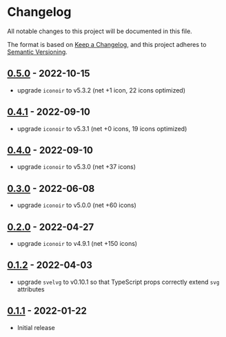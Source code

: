 # Changelog

All notable changes to this project will be documented in this file.

The format is based on [Keep a Changelog](https://keepachangelog.com/en/1.0.0/),
and this project adheres to [Semantic Versioning](https://semver.org/spec/v2.0.0.html).

## [0.5.0](https://github.com/metonym/svelte-iconoir/releases/tag/v0.5.0) - 2022-10-15

- upgrade `iconoir` to v5.3.2 (net +1 icon, 22 icons optimized)

## [0.4.1](https://github.com/metonym/svelte-iconoir/releases/tag/v0.4.1) - 2022-09-10

- upgrade `iconoir` to v5.3.1 (net +0 icons, 19 icons optimized)

## [0.4.0](https://github.com/metonym/svelte-iconoir/releases/tag/v0.4.0) - 2022-09-10

- upgrade `iconoir` to v5.3.0 (net +37 icons)

## [0.3.0](https://github.com/metonym/svelte-iconoir/releases/tag/v0.3.0) - 2022-06-08

- upgrade `iconoir` to v5.0.0 (net +60 icons)

## [0.2.0](https://github.com/metonym/svelte-iconoir/releases/tag/v0.2.0) - 2022-04-27

- upgrade `iconoir` to v4.9.1 (net +150 icons)

## [0.1.2](https://github.com/metonym/svelte-iconoir/releases/tag/v0.1.2) - 2022-04-03

- upgrade `svelvg` to v0.10.1 so that TypeScript props correctly extend `svg` attributes

## [0.1.1](https://github.com/metonym/svelte-iconoir/releases/tag/v0.1.1) - 2022-01-22

- Initial release
